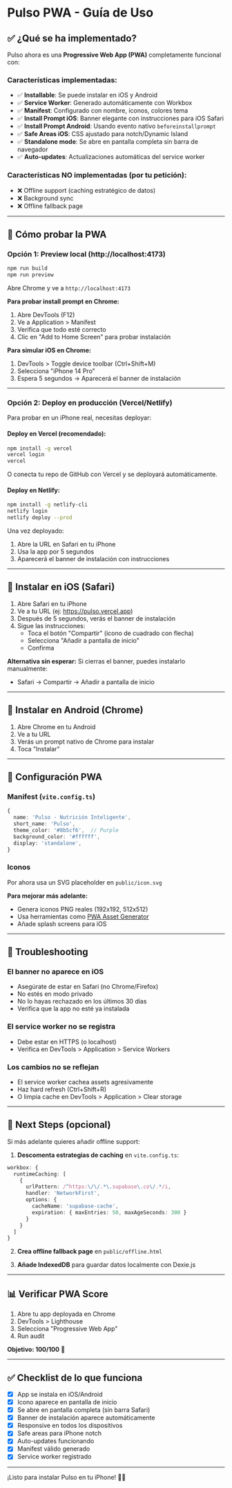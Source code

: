 # Pulso PWA - Guía de Uso

## ✅ ¿Qué se ha implementado?

Pulso ahora es una **Progressive Web App (PWA)** completamente funcional con:

### Características implementadas:
- ✅ **Installable**: Se puede instalar en iOS y Android
- ✅ **Service Worker**: Generado automáticamente con Workbox
- ✅ **Manifest**: Configurado con nombre, iconos, colores tema
- ✅ **Install Prompt iOS**: Banner elegante con instrucciones para iOS Safari
- ✅ **Install Prompt Android**: Usando evento nativo `beforeinstallprompt`
- ✅ **Safe Areas iOS**: CSS ajustado para notch/Dynamic Island
- ✅ **Standalone mode**: Se abre en pantalla completa sin barra de navegador
- ✅ **Auto-updates**: Actualizaciones automáticas del service worker

### Características NO implementadas (por tu petición):
- ❌ Offline support (caching estratégico de datos)
- ❌ Background sync
- ❌ Offline fallback page

---

## 🧪 Cómo probar la PWA

### Opción 1: Preview local (http://localhost:4173)
```bash
npm run build
npm run preview
```

Abre Chrome y ve a `http://localhost:4173`

**Para probar install prompt en Chrome:**
1. Abre DevTools (F12)
2. Ve a Application > Manifest
3. Verifica que todo esté correcto
4. Clic en "Add to Home Screen" para probar instalación

**Para simular iOS en Chrome:**
1. DevTools > Toggle device toolbar (Ctrl+Shift+M)
2. Selecciona "iPhone 14 Pro"
3. Espera 5 segundos → Aparecerá el banner de instalación

---

### Opción 2: Deploy en producción (Vercel/Netlify)

Para probar en un iPhone real, necesitas deployar:

#### Deploy en Vercel (recomendado):
```bash
npm install -g vercel
vercel login
vercel
```

O conecta tu repo de GitHub con Vercel y se deployará automáticamente.

#### Deploy en Netlify:
```bash
npm install -g netlify-cli
netlify login
netlify deploy --prod
```

Una vez deployado:
1. Abre la URL en Safari en tu iPhone
2. Usa la app por 5 segundos
3. Aparecerá el banner de instalación con instrucciones

---

## 📱 Instalar en iOS (Safari)

1. Abre Safari en tu iPhone
2. Ve a tu URL (ej: https://pulso.vercel.app)
3. Después de 5 segundos, verás el banner de instalación
4. Sigue las instrucciones:
   - Toca el botón "Compartir" (icono de cuadrado con flecha)
   - Selecciona "Añadir a pantalla de inicio"
   - Confirma

**Alternativa sin esperar:**
Si cierras el banner, puedes instalarlo manualmente:
- Safari → Compartir → Añadir a pantalla de inicio

---

## 📱 Instalar en Android (Chrome)

1. Abre Chrome en tu Android
2. Ve a tu URL
3. Verás un prompt nativo de Chrome para instalar
4. Toca "Instalar"

---

## 🎨 Configuración PWA

### Manifest (`vite.config.ts`)
```typescript
{
  name: 'Pulso - Nutrición Inteligente',
  short_name: 'Pulso',
  theme_color: '#8b5cf6',  // Purple
  background_color: '#ffffff',
  display: 'standalone',
}
```

### Iconos
Por ahora usa un SVG placeholder en `public/icon.svg`

**Para mejorar más adelante:**
- Genera iconos PNG reales (192x192, 512x512)
- Usa herramientas como [PWA Asset Generator](https://github.com/elegantapp/pwa-asset-generator)
- Añade splash screens para iOS

---

## 🔧 Troubleshooting

### El banner no aparece en iOS
- Asegúrate de estar en Safari (no Chrome/Firefox)
- No estés en modo privado
- No lo hayas rechazado en los últimos 30 días
- Verifica que la app no esté ya instalada

### El service worker no se registra
- Debe estar en HTTPS (o localhost)
- Verifica en DevTools > Application > Service Workers

### Los cambios no se reflejan
- El service worker cachea assets agresivamente
- Haz hard refresh (Ctrl+Shift+R)
- O limpia cache en DevTools > Application > Clear storage

---

## 🚀 Next Steps (opcional)

Si más adelante quieres añadir offline support:

1. **Descomenta estrategias de caching** en `vite.config.ts`:
```typescript
workbox: {
  runtimeCaching: [
    {
      urlPattern: /^https:\/\/.*\.supabase\.co\/.*/i,
      handler: 'NetworkFirst',
      options: {
        cacheName: 'supabase-cache',
        expiration: { maxEntries: 50, maxAgeSeconds: 300 }
      }
    }
  ]
}
```

2. **Crea offline fallback page** en `public/offline.html`

3. **Añade IndexedDB** para guardar datos localmente con Dexie.js

---

## 📊 Verificar PWA Score

1. Abre tu app deployada en Chrome
2. DevTools > Lighthouse
3. Selecciona "Progressive Web App"
4. Run audit

**Objetivo: 100/100** 🎯

---

## ✅ Checklist de lo que funciona

- [x] App se instala en iOS/Android
- [x] Icono aparece en pantalla de inicio
- [x] Se abre en pantalla completa (sin barra Safari)
- [x] Banner de instalación aparece automáticamente
- [x] Responsive en todos los dispositivos
- [x] Safe areas para iPhone notch
- [x] Auto-updates funcionando
- [x] Manifest válido generado
- [x] Service worker registrado

---

¡Listo para instalar Pulso en tu iPhone! 📱✨
